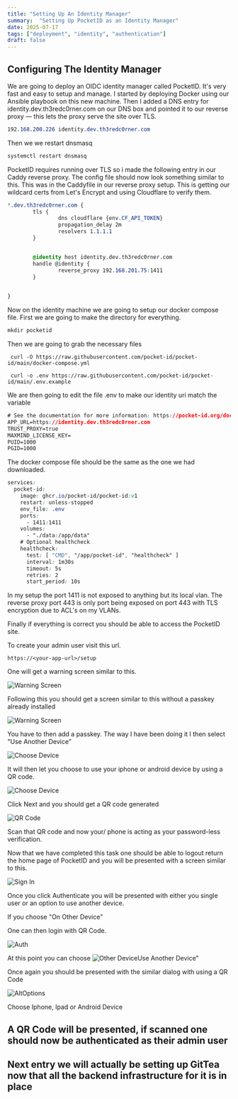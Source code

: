 ```yaml
---
title: "Setting Up An Identity Manager"
summary:  "Setting Up PocketID as an Identity Manager"
date: 2025-07-17
tags: ["deployment", "identity", "authentication"]
draft: false
---
```





## Configuring The Identity Manager
 

We are going to deploy an OIDC identity manager called PocketID.  It's very fast and easy to setup and manage. 
I started by deploying Docker using our Ansible playbook on this new machine. Then I added a DNS entry for identity.dev.th3redc0rner.com on our DNS box and pointed it to our reverse proxy — this lets the proxy serve the site over TLS.


```css
192.168.200.226 identity.dev.th3redc0rner.com
```

Then we we restart dnsmasq
```css
systemctl restart dnsmasq
```

PocketID requires running over TLS so i made the following entry in our Caddy reverse proxy.  The config file should now look something similar to this.  This was in the Caddyfile in our reverse proxy setup.  This is getting our wildcard certs from Let's Encrypt and using Cloudflare to verify them.  

```css
*.dev.th3redc0rner.com {
        tls {
                dns cloudflare {env.CF_API_TOKEN}
                propagation_delay 2m
                resolvers 1.1.1.1
        }


        @identity host identity.dev.th3redc0rner.com
        handle @identity {
                reverse_proxy 192.168.201.75:1411
        }

       
}

```

Now on the identity machine we are going to setup our docker compose file.
First we are going to make the directory for everything.


```css
mkdir pocketid
```
Then we are going to grab the necessary files
```
 curl -O https://raw.githubusercontent.com/pocket-id/pocket-id/main/docker-compose.yml

 curl -o .env https://raw.githubusercontent.com/pocket-id/pocket-id/main/.env.example
```
We are then going to edit the file .env to make our identity uri match the variable
```css
# See the documentation for more information: https://pocket-id.org/docs/configuration/environment-variables
APP_URL=https://identity.dev.th3redc0rner.com
TRUST_PROXY=true
MAXMIND_LICENSE_KEY=
PUID=1000
PGID=1000
```

The docker compose file should be the same as the one we had downloaded.


```css
services:
  pocket-id:
    image: ghcr.io/pocket-id/pocket-id:v1
    restart: unless-stopped
    env_file: .env
    ports:
      - 1411:1411
    volumes:
      - "./data:/app/data"
    # Optional healthcheck
    healthcheck:
      test: [ "CMD", "/app/pocket-id", "healthcheck" ]
      interval: 1m30s
      timeout: 5s
      retries: 2
      start_period: 10s

```
In my setup the port 1411 is not exposed to anything but its local vlan.  The reverse proxy port 443 is only port being exposed on port 443 with TLS encryption due to ACL's on my VLANs. 


Finally if everything is correct you should be able to access the PocketID site.

To create your admin user visit this url.

`
https://<your-app-url>/setup
`  

One will get a warning screen similar to this.

![Warning Screen](images/Firstlogin1.png)

Following this you should get a screen similar to this without a passkey already installed

![Warning Screen](images/Firstlogin2.png)

You have to then add a passkey.  The way I have been doing it I then select "Use Another Device"

![Choose Device](images/Device.png)


It will then let you choose to use your iphone or android device by using a QR code.  

![Choose Device](images/ChooseDevice.png)

Click Next and you should get a QR code generated

![QR Code](images/QRCode.png)

Scan that QR code and now your/ phone is acting as your password-less verification.  


Now that we have completed this task one should be able to logout return the home page of PocketID and you will be presented with a screen similar to this.

![Sign In](images/SignIn.png)

Once you click Authenticate you will be presented with either you single user or an option to use another device.

If you choose "On Other Device"

One can then login with QR Code.

![Auth](images/OtherAuth.png)

At this point you can choose 
![Other Device](images/OtherDevice.png)Use Another Device"

Once again you should be presented with the similar dialog with using a QR Code

![AltOptions](images/QRCodeOption.png)


Choose Iphone, Ipad or Android Device

A QR Code will be presented, if scanned one should now be authenticated as their admin user
---
Next entry we will actually be setting up GitTea now that all the backend infrastructure for it is in place
---

